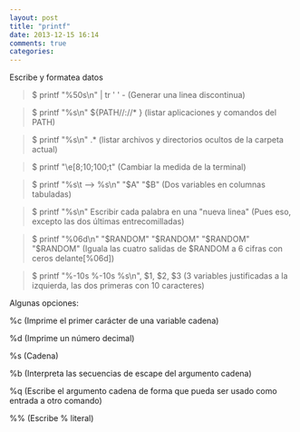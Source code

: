 ```yaml
---
layout: post
title: "printf"
date: 2013-12-15 16:14
comments: true
categories: 
---
```

Escribe y formatea datos

>$ printf "%50s\n" | tr ' ' -  (Generar una linea discontinua)

>$ printf "%s\n" ${PATH//:/\/* }  (listar aplicaciones y comandos del PATH) 

>$ printf "%s\n" .*  (listar archivos y directorios ocultos de la carpeta actual) 

>$ printf "\e[8;10;100;t" (Cambiar la medida de la  terminal)

>$ printf "%s\t --> %s\n" "$A" "$B" (Dos variables en columnas tabuladas)

>$ printf "%s\n" Escribir cada palabra en una "nueva linea" (Pues eso, excepto las dos últimas entrecomilladas)

>$ printf "%06d\n" "$RANDOM" "$RANDOM" "$RANDOM" "$RANDOM" (Iguala las cuatro salidas de $RANDOM a 6 cifras con ceros delante[%06d])

>$ printf "%-10s %-10s %s\n", $1, $2, $3 (3 variables justificadas a la izquierda, las dos primeras con 10 caracteres)

Algunas opciones:

%c (Imprime el primer carácter de una variable cadena)

%d (Imprime un número decimal)

%s (Cadena)

%b (Interpreta las secuencias de escape del argumento cadena)

%q (Escribe el argumento cadena de forma que pueda ser usado como entrada a otro comando)

%% (Escribe % literal)

